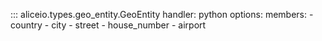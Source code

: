 ::: aliceio.types.geo_entity.GeoEntity
    handler: python
    options:
      members:
        - country
        - city
        - street
        - house_number
        - airport

